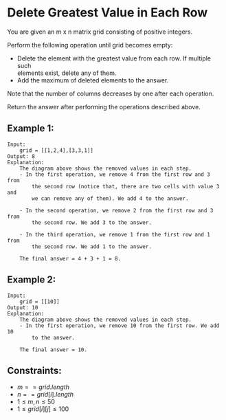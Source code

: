 # Delete Greatest Value in Each Row

You are given an m x n matrix grid consisting of positive integers.

Perform the following operation until grid becomes empty:

* Delete the element with the greatest value from each row. If multiple such  
elements exist, delete any of them.
* Add the maximum of deleted elements to the answer.

Note that the number of columns decreases by one after each operation.

Return the answer after performing the operations described above.

 

## Example 1:

    Input: 
        grid = [[1,2,4],[3,3,1]]
    Output: 8
    Explanation: 
        The diagram above shows the removed values in each step.
        - In the first operation, we remove 4 from the first row and 3 from  
            the second row (notice that, there are two cells with value 3 and  
            we can remove any of them). We add 4 to the answer.

        - In the second operation, we remove 2 from the first row and 3 from  
            the second row. We add 3 to the answer.

        - In the third operation, we remove 1 from the first row and 1 from  
            the second row. We add 1 to the answer.

        The final answer = 4 + 3 + 1 = 8.

## Example 2:

    Input: 
        grid = [[10]]
    Output: 10
    Explanation: 
        The diagram above shows the removed values in each step.
        - In the first operation, we remove 10 from the first row. We add 10  
            to the answer.

        The final answer = 10.
        
        

## Constraints:

* $m == grid.length$
* $n == grid[i].length$
* $1 \le m, n \le 50$
* $1 \le grid[i][j] \le 100$

